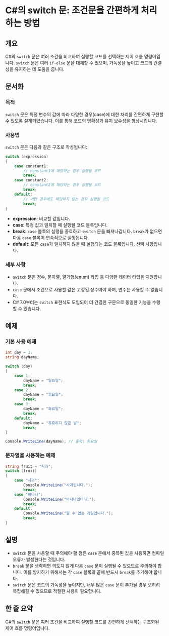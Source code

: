 <!--
Meta Description: # C#의 switch 문: 조건문을 간편하게 처리하는 방법 ## 개요 C#의 `switch` 문은 여러 조건을 비교하여 실행할 코드를 선택하는 제어 흐름 명령어입니다. `switch` 문은 여러 `if-else` 문을 대체할 수 있으며, 가독성을 높이고 코드의 간결성...
Meta Keywords: case, switch, break, dayname, 실행될
-->

# C#의 switch 문: 조건문을 간편하게 처리하는 방법

## 개요
C#의 `switch` 문은 여러 조건을 비교하여 실행할 코드를 선택하는 제어 흐름 명령어입니다. `switch` 문은 여러 `if-else` 문을 대체할 수 있으며, 가독성을 높이고 코드의 간결성을 유지하는 데 도움을 줍니다.

## 문서화

### 목적
`switch` 문은 특정 변수의 값에 따라 다양한 경우(case)에 대한 처리를 간편하게 구현할 수 있도록 설계되었습니다. 이를 통해 코드의 명확성과 유지 보수성을 향상시킵니다.

### 사용법
`switch` 문은 다음과 같은 구조로 작성됩니다:

```csharp
switch (expression)
{
    case constant1:
        // constant1에 해당하는 경우 실행될 코드
        break;
    case constant2:
        // constant2에 해당하는 경우 실행될 코드
        break;
    default:
        // 어떤 경우에도 해당하지 않는 경우 실행될 코드
        break;
}
```

- **expression**: 비교할 값입니다.
- **case**: 특정 값과 일치할 때 실행될 코드 블록입니다.
- **break**: `case` 블록의 실행을 종료하고 `switch` 문을 빠져나갑니다. `break`가 없으면 다음 `case` 블록이 연속적으로 실행됩니다.
- **default**: 모든 `case`가 일치하지 않을 때 실행되는 코드 블록입니다. 선택 사항입니다.

### 세부 사항
- `switch` 문은 정수, 문자열, 열거형(enum) 타입 등 다양한 데이터 타입을 지원합니다.
- `case` 문에서 조건으로 사용할 값은 고정된 상수여야 하며, 변수는 사용할 수 없습니다.
- C# 7.0부터는 `switch` 표현식도 도입되어 더 간결한 구문으로 동일한 기능을 수행할 수 있습니다.

## 예제

### 기본 사용 예제

```csharp
int day = 3;
string dayName;

switch (day)
{
    case 1:
        dayName = "일요일";
        break;
    case 2:
        dayName = "월요일";
        break;
    case 3:
        dayName = "화요일";
        break;
    default:
        dayName = "유효하지 않은 날";
        break;
}

Console.WriteLine(dayName); // 출력: 화요일
```

### 문자열을 사용하는 예제

```csharp
string fruit = "사과";
switch (fruit)
{
    case "사과":
        Console.WriteLine("사과입니다.");
        break;
    case "바나나":
        Console.WriteLine("바나나입니다.");
        break;
    default:
        Console.WriteLine("알 수 없는 과일입니다.");
        break;
}
```

## 설명
- `switch` 문을 사용할 때 주의해야 할 점은 `case` 문에서 중복된 값을 사용하면 컴파일 오류가 발생한다는 것입니다.
- `break` 문을 생략하면 의도치 않게 다음 `case` 문이 실행될 수 있으므로 주의해야 합니다. 이를 방지하기 위해서는 각 `case` 블록의 끝에 반드시 `break`를 추가해야 합니다.
- `switch` 문은 코드의 가독성을 높이지만, 너무 많은 `case` 문이 추가될 경우 오히려 복잡해질 수 있으므로 적절한 사용이 필요합니다.

## 한 줄 요약
C#의 `switch` 문은 여러 조건을 비교하여 실행할 코드를 간편하게 선택하는 구조화된 제어 흐름 명령어입니다.